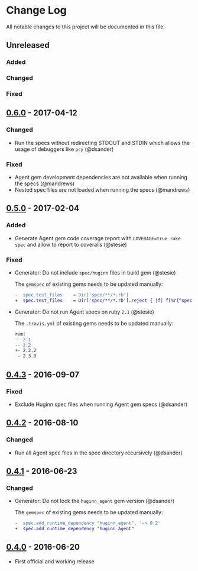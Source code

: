 # Change Log

All notable changes to this project will be documented in this file.

## Unreleased

### Added

### Changed

### Fixed

## [0.6.0] - 2017-04-12

### Changed
- Run the specs without redirecting STDOUT and STDIN which allows the usage of debuggers like `pry` (@dsander)

### Fixed
- Agent gem development dependencies are not available when running the specs (@mandrews)
- Nested spec files are not loaded when running the specs (@mandrews)

## [0.5.0] - 2017-02-04

### Added
- Generate Agent gem code coverage report with `COVERAGE=true rake spec` and allow to report to coveralls (@stesie)

### Fixed
- Generator: Do not include `spec/huginn` files in build gem (@stesie)

  The `gemspec` of existing gems needs to be updated manually:
  ```patch
  -  spec.test_files    = Dir['spec/**/*.rb']
  +  spec.test_files    = Dir['spec/**/*.rb'].reject { |f| f[%r{^spec/huginn}] }
  ```

- Generator: Do not run Agent specs on ruby `2.1` (@stesie)

  The `.travis.yml` of existing gems needs to be updated manually:
  ```patch
  rvm:
  -- 2.1
  -- 2.2
  +- 2.2.2
   - 2.3.0
  ```

## [0.4.3] - 2016-09-07

### Fixed
- Exclude Huginn spec files when running Agent gem specs (@dsander)

## [0.4.2] - 2016-08-10

### Changed
- Run all Agent spec files in the spec directory recursively (@dsander)


## [0.4.1] - 2016-06-23

### Changed
- Generator: Do not lock the `huginn_agent` gem version (@dsander)

  The `gemspec` of existing gems needs to be updated manually:
  ```patch
  -  spec.add_runtime_dependency "huginn_agent", '~> 0.2'
  +  spec.add_runtime_dependency "huginn_agent"
  ```

## [0.4.0] - 2016-06-20

- First official and working release


[Unreleased]: https://github.com/cantino/huginn_agent/compare/v0.6.0...HEAD
[0.6.0]: https://github.com/cantino/huginn_agent/compare/v0.5.0...v0.6.0
[0.5.0]: https://github.com/cantino/huginn_agent/compare/v0.4.3...v0.5.0
[0.4.3]: https://github.com/cantino/huginn_agent/compare/v0.4.2...v0.4.3
[0.4.2]: https://github.com/cantino/huginn_agent/compare/v0.4.1...v0.4.2
[0.4.1]: https://github.com/cantino/huginn_agent/compare/v0.4.0...v0.4.1
[0.4.0]: https://github.com/cantino/huginn_agent/compare/f6e307e2ec1679367ecc43ab265b8f68d6fe12f2...v0.4.0
